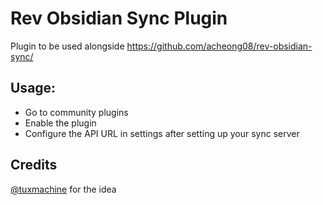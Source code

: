 # Rev Obsidian Sync Plugin

Plugin to be used alongside https://github.com/acheong08/rev-obsidian-sync/

## Usage:
- Go to community plugins
- Enable the plugin
- Configure the API URL in settings after setting up your sync server

## Credits
[@tuxmachine](https://github.com/tuxmachine) for the idea 
